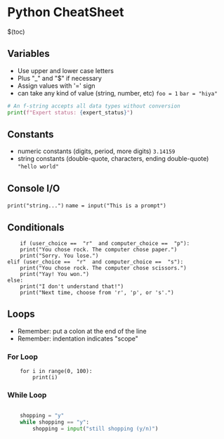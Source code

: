 # Python CheatSheet

$(toc)

## Variables
* Use upper and lower case letters
* Plus "_" and "$" if necessary
* Assign values with '=' sign
* can take any kind of value (string, number, etc)
`foo = 1`
`bar = "hiya"`

```python
# An f-string accepts all data types without conversion
print(f"Expert status: {expert_status}")
```

## Constants
* numeric constants (digits, period, more digits) `3.14159`
* string constants (double-quote, characters, ending double-quote) `"hello world"`

## Console I/O
`print("string...")`
`name = input("This is a prompt")`

## Conditionals
```
	if (user_choice ==  "r"  and computer_choice ==  "p"):
	print("You chose rock. The computer chose paper.")
	print("Sorry. You lose.")
elif (user_choice ==  "r"  and computer_choice ==  "s"):
	print("You chose rock. The computer chose scissors.")
	print("Yay! You won.")
else:
	print("I don't understand that!")
	print("Next time, choose from 'r', 'p', or 's'.")
```
## Loops
* Remember: put a colon at the end of the line
* Remember: indentation indicates "scope"

### For Loop
```
	for i in range(0, 100):
		print(i)
```

### While Loop
```python

	shopping = "y"
	while shopping == "y":
		shopping = input("still shopping (y/n)")
```
<!--stackedit_data:
eyJoaXN0b3J5IjpbODI1NjM2MTc0LDE2NDQyOTAwMF19
-->